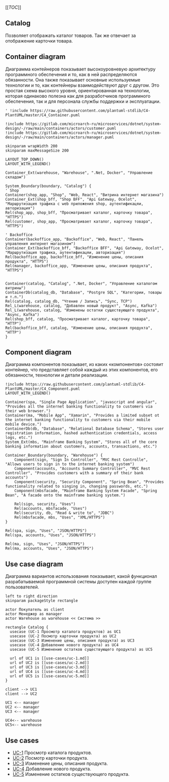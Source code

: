 [[_TOC_]]

## Catalog
Позволяет отображать каталог товаров.
Так же отвечает за отображение карточки товара.

## Container diagram
Диаграмма контейнеров показывает высокоуровневую архитектуру программного обеспечения и то, как в ней распределяются обязанности. Она также показывает основные используемые технологии и то, как контейнеры взаимодействуют друг с другом. Это простая схема высокого уровня, ориентированная на технологии, которая одинаково полезна как для разработчиков программного обеспечения, так и для персонала службы поддержки и эксплуатации.

```plantuml
' !include https://raw.githubusercontent.com/plantuml-stdlib/C4-PlantUML/master/C4_Container.puml

!include https://gitlab.com/microarch-ru/microservices/dotnet/system-design/-/raw/main/containers/actors/customer.puml
!include https://gitlab.com/microarch-ru/microservices/dotnet/system-design/-/raw/main/containers/actors/manager.puml

skinparam wrapWidth 200
skinparam maxMessageSize 200

LAYOUT_TOP_DOWN()
LAYOUT_WITH_LEGEND()

Container_Ext(warehouse, "Warehouse", ".Net, Docker", "Управление складом")

System_Boundary(boundary, "Catalog") {
' Shop
Container(shop_app, "Shop", "Web, React", "Витрина интернет магазина")
Container_Ext(shop_bff, "Shop BFF", "Api Gateway, Ocelot", "Маршрутизация трафика c web приложения shop, аутентификацяи, авторизация")
Rel(shop_app, shop_bff, "Просматривает каталог, карточку товара", "HTTPS")
Rel(customer, shop_app, "Просматривает каталог, карточку товара", "HTTPS")

' Backoffice
Container(backoffice_app, "Backoffice", "Web, React", "Панель управления интернет магазином")  
Container_Ext(backoffice_bff, "Backoffice BFF", "Api Gateway, Ocelot", "Маршрутизация трафика, аутентификацяи, авторизация")
Rel(backoffice_app, backoffice_bff, "Изменение цены, описания продукта", "HTTPS")
Rel(manager, backoffice_app, "Изменение цены, описания продукта", "HTTPS")


Container(catalog, "Catalog", ".Net, Docker", "Управление каталогом витрины")
ContainerDb(catalog_db, "Database", "Postgre SQL", "Категории, товары и т.п.")
Rel(catalog, catalog_db, "Чтение / Запись", "Sync, TCP")
Rel_L(warehouse, catalog, "Добавлен новый продукт", "Async, Kafka")
Rel_L(warehouse, catalog, "Изменены остатки существующего продукта", "Async, Kafka")
Rel(shop_bff, catalog, "Просматривает каталог, карточку товара", "HTTP")
Rel(backoffice_bff, catalog, "Изменение цены, описания продукта", "HTTP")
}
```

## Component diagram
Диаграмма компонентов показывает, из каких «компонентов» состояит контейнер, что представляет собой каждый из этих компонентов, его обязанности, технологии и детали реализации.

```plantuml
!include https://raw.githubusercontent.com/plantuml-stdlib/C4-PlantUML/master/C4_Component.puml
LAYOUT_WITH_LEGEND()

Container(spa, "Single Page Application", "javascript and angular", "Provides all the internet banking functionality to customers via their web browser.")
Container(ma, "Mobile App", "Xamarin", "Provides a limited subset ot the internet banking functionality to customers via their mobile mobile device.")
ContainerDb(db, "Database", "Relational Database Schema", "Stores user registration information, hashed authentication credentials, access logs, etc.")
System_Ext(mbs, "Mainframe Banking System", "Stores all of the core banking information about customers, accounts, transactions, etc.")

Container_Boundary(boundary, "Warehouse") {
    Component(sign, "Sign In Controller", "MVC Rest Controlle", "Allows users to sign in to the internet banking system")
    Component(accounts, "Accounts Summary Controller", "MVC Rest Controller", "Provides customers with a summary of their bank accounts")
    Component(security, "Security Component", "Spring Bean", "Provides functionality related to singing in, changing passwords, etc.")
    Component(mbsfacade, "Mainframe Banking System Facade", "Spring Bean", "A facade onto the mainframe banking system.")

    Rel(sign, security, "Uses")
    Rel(accounts, mbsfacade, "Uses")
    Rel(security, db, "Read & write to", "JDBC")
    Rel(mbsfacade, mbs, "Uses", "XML/HTTPS")
}

Rel(spa, sign, "Uses", "JSON/HTTPS")
Rel(spa, accounts, "Uses", "JSON/HTTPS")

Rel(ma, sign, "Uses", "JSON/HTTPS")
Rel(ma, accounts, "Uses", "JSON/HTTPS")
```

## Use case diagram
Диаграмма вариантов использования показывает, какой функционал разрабатываемой программной системы доступен каждой группе пользователей.

```plantuml
left to right direction
skinparam packageStyle rectangle

actor Покупатель as client
actor Менеджер as manager
actor Warehouse as warehouse << Система >>

rectangle Catalog {
  usecase (UC-1 Просмотр каталога продуктов) as UC1
  usecase (UC-2 Посмотр карточки продукта) as UC2
  usecase (UC-3 Изменение цены, описания продукта) as UC3
  usecase (UC-4 Добавление нового продукта) as UC4
  usecase (UC-5 Изменение остатков существующего продукта) as UC5

  url of UC1 is [[use-cases/uc-1.md]]
  url of UC2 is [[use-cases/uc-2.md]]
  url of UC3 is [[use-cases/uc-3.md]]
  url of UC4 is [[use-cases/uc-4.md]]
  url of UC5 is [[use-cases/uc-5.md]]
}

client --> UC1
client --> UC2

UC1 <-- manager
UC2 <-- manager
UC3 <-- manager

UC4<-- warehouse
UC5<-- warehouse
```
## Use cases
- [UC-1](use-cases/uc-1.md) Просмотр каталога продуктов.
- [UC-2](use-cases/uc-2.md) Посмотр карточки продукта.
- [UC-3](use-cases/uc-3.md) Изменение цены, описания продукта.
- [UC-4](use-cases/uc-4.md) Добавление нового продукта.
- [UC-5](use-cases/uc-5.md) Изменение остатков существующего продукта.

